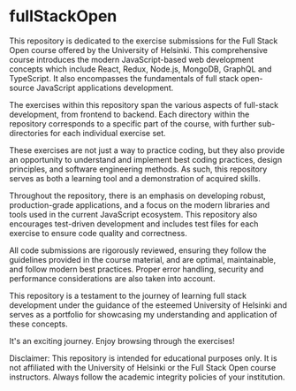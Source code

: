 # fullStackOpen

This repository is dedicated to the exercise submissions for the Full Stack Open course offered by the University of Helsinki. This comprehensive course introduces the modern JavaScript-based web development concepts which include React, Redux, Node.js, MongoDB, GraphQL and TypeScript. It also encompasses the fundamentals of full stack open-source JavaScript applications development.

The exercises within this repository span the various aspects of full-stack development, from frontend to backend. Each directory within the repository corresponds to a specific part of the course, with further sub-directories for each individual exercise set.

These exercises are not just a way to practice coding, but they also provide an opportunity to understand and implement best coding practices, design principles, and software engineering methods. As such, this repository serves as both a learning tool and a demonstration of acquired skills.

Throughout the repository, there is an emphasis on developing robust, production-grade applications, and a focus on the modern libraries and tools used in the current JavaScript ecosystem. This repository also encourages test-driven development and includes test files for each exercise to ensure code quality and correctness.

All code submissions are rigorously reviewed, ensuring they follow the guidelines provided in the course material, and are optimal, maintainable, and follow modern best practices. Proper error handling, security and performance considerations are also taken into account.

This repository is a testament to the journey of learning full stack development under the guidance of the esteemed University of Helsinki and serves as a portfolio for showcasing my understanding and application of these concepts.

It's an exciting journey. Enjoy browsing through the exercises!

Disclaimer: This repository is intended for educational purposes only. It is not affiliated with the University of Helsinki or the Full Stack Open course instructors. Always follow the academic integrity policies of your institution.
